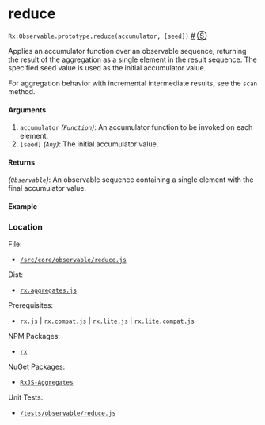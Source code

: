 # reduce

`Rx.Observable.prototype.reduce(accumulator, [seed])`
<a href="#rxobservableprototypereduceaccumulator-seed">#</a> [&#x24C8;](https://github.com/Reactive-Extensions/RxJS/blob/master/src/core/linq/observable/reduce.js "View in source") 

Applies an accumulator function over an observable sequence, returning the result of the aggregation as a single element in the result sequence. The specified seed value is used as the initial accumulator value.

For aggregation behavior with incremental intermediate results, see the `scan` method.

#### Arguments
1. `accumulator` *(`Function`)*:  An accumulator function to be invoked on each element.
2. `[seed]` *(`Any`)*: The initial accumulator value.
 
#### Returns
*(`Observable`)*: An observable sequence containing a single element with the final accumulator value.

#### Example

[](http://jsbin.com/jocin/1/embed?js,console)

### Location

File:
- [`/src/core/observable/reduce.js`](https://github.com/Reactive-Extensions/RxJS/blob/master/src/core/linq/observable/reduce.js)

Dist:
- [`rx.aggregates.js`](https://github.com/Reactive-Extensions/RxJS/blob/master/rx.aggregates.js)

Prerequisites:
- [`rx.js`](https://github.com/Reactive-Extensions/RxJS/blob/master/dist/rx.js) | [`rx.compat.js`](https://github.com/Reactive-Extensions/RxJS/blob/master/dist/rx.compat.js) | [`rx.lite.js`](https://github.com/Reactive-Extensions/RxJS/blob/master/rx.lite.js) | [`rx.lite.compat.js`](https://github.com/Reactive-Extensions/RxJS/blob/master/rx.lite.compat.js)

NPM Packages:
- [`rx`](https://www.npmjs.org/package/rx)

NuGet Packages:
- [`RxJS-Aggregates`](http://www.nuget.org/packages/RxJS-Aggregates/)

Unit Tests:
- [`/tests/observable/reduce.js`](https://github.com/Reactive-Extensions/RxJS/blob/master/tests/observable/reduce.js)